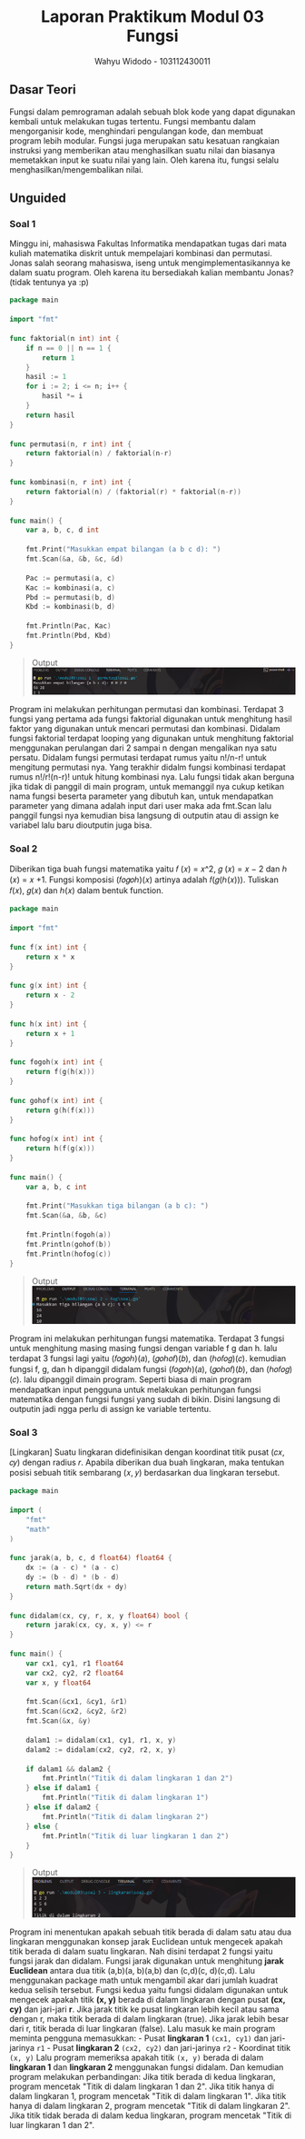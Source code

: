 # <h1 align="center">Laporan Praktikum Modul 03 <br> Fungsi</h1>
<p align="center">Wahyu Widodo - 103112430011</p>

## Dasar Teori

Fungsi dalam pemrograman adalah sebuah blok kode yang dapat digunakan kembali untuk melakukan tugas tertentu. Fungsi membantu dalam mengorganisir kode, menghindari pengulangan kode, dan membuat program lebih modular. Fungsi juga merupakan satu kesatuan rangkaian instruksi yang memberikan atau menghasilkan suatu nilai dan biasanya memetakkan input ke suatu nilai yang lain. Oleh karena itu, fungsi selalu
menghasilkan/mengembalikan nilai.

## Unguided

### Soal 1

Minggu ini, mahasiswa Fakultas Informatika mendapatkan tugas dari mata kuliah matematika diskrit untuk mempelajari kombinasi dan permutasi. Jonas salah seorang mahasiswa, iseng untuk mengimplementasikannya ke dalam suatu program. Oleh karena itu bersediakah kalian membantu Jonas? (tidak tentunya ya :p)

```go
package main

import "fmt"

func faktorial(n int) int {
	if n == 0 || n == 1 {
		return 1
	}
	hasil := 1
	for i := 2; i <= n; i++ {
		hasil *= i
	}
	return hasil
}

func permutasi(n, r int) int {
	return faktorial(n) / faktorial(n-r)
}

func kombinasi(n, r int) int {
	return faktorial(n) / (faktorial(r) * faktorial(n-r))
}

func main() {
	var a, b, c, d int

	fmt.Print("Masukkan empat bilangan (a b c d): ")
	fmt.Scan(&a, &b, &c, &d)

	Pac := permutasi(a, c)
	Kac := kombinasi(a, c)
	Pbd := permutasi(b, d)
	Kbd := kombinasi(b, d)

	fmt.Println(Pac, Kac)
	fmt.Println(Pbd, Kbd)
}

```

> Output <br>
> ![Screenshot bagian x](modul_03_fungsi/output/soal1.png)

Program ini melakukan perhitungan permutasi dan kombinasi. Terdapat 3 fungsi yang pertama ada fungsi faktorial digunakan untuk menghitung hasil faktor yang digunakan untuk mencari permutasi dan kombinasi. Didalam fungsi faktorial terdapat looping yang digunakan untuk menghitung faktorial menggunakan perulangan dari 2 sampai n dengan mengalikan nya satu persatu. Didalam fungsi permutasi terdapat rumus yaitu n!/n-r! untuk mengitung permutasi nya. Yang terakhir didalm fungsi kombinasi terdapat rumus n!/r!(n-r)! untuk hitung kombinasi nya. Lalu fungsi tidak akan berguna jika tidak di panggil di main program, untuk memanggil nya cukup ketikan nama fungsi beserta parameter yang dibutuh kan, untuk mendapatkan parameter yang dimana adalah input dari user maka ada fmt.Scan lalu panggil fungsi nya kemudian bisa langsung di outputin atau di assign ke variabel lalu baru dioutputin juga bisa.
<br>
### Soal 2

Diberikan tiga buah fungsi matematika yaitu 𝑓 (𝑥) = 𝑥^2, 𝑔 (𝑥) = 𝑥 − 2 dan ℎ (𝑥) = 𝑥 +1. Fungsi komposisi (𝑓𝑜𝑔𝑜ℎ)(𝑥) artinya adalah 𝑓(𝑔(ℎ(𝑥))). Tuliskan 𝑓(𝑥), 𝑔(𝑥) dan ℎ(𝑥) dalam bentuk function.

```go
package main

import "fmt"

func f(x int) int {
	return x * x
}

func g(x int) int {
	return x - 2
}

func h(x int) int {
	return x + 1
}

func fogoh(x int) int {
	return f(g(h(x)))
}

func gohof(x int) int {
	return g(h(f(x)))
}		

func hofog(x int) int {
	return h(f(g(x)))
}

func main() {
	var a, b, c int

	fmt.Print("Masukkan tiga bilangan (a b c): ")
	fmt.Scan(&a, &b, &c)

	fmt.Println(fogoh(a))
	fmt.Println(gohof(b))
	fmt.Println(hofog(c))
}

```

> Output <br>
> ![Screenshot bagian x](modul_03_fungsi/output/soal2.png)

Program ini melakukan perhitungan fungsi matematika. Terdapat 3 fungsi untuk menghitung masing masing fungsi dengan variable f g dan h. lalu terdapat 3 fungsi lagi yaitu (𝑓𝑜𝑔𝑜ℎ)(𝑎),  (𝑔𝑜ℎ𝑜𝑓)(𝑏), dan (ℎ𝑜𝑓𝑜𝑔)(𝑐). kemudian fungsi f, g, dan h dipanggil didalam fungsi (𝑓𝑜𝑔𝑜ℎ)(𝑎),  (𝑔𝑜ℎ𝑜𝑓)(𝑏), dan (ℎ𝑜𝑓𝑜𝑔)(𝑐). lalu dipanggil dimain program. Seperti biasa di main program mendapatkan input pengguna untuk melakukan perhitungan fungsi matematika dengan fungsi fungsi yang sudah di bikin. Disini langsung di outputin jadi ngga perlu di assign ke variable tertentu.
<br>
### Soal 3

[Lingkaran] Suatu lingkaran didefinisikan dengan koordinat titik pusat (𝑐𝑥, 𝑐𝑦) dengan radius 𝑟. Apabila diberikan dua buah lingkaran, maka tentukan posisi sebuah titik sembarang (𝑥, 𝑦) berdasarkan dua lingkaran tersebut.

```go
package main

import (
	"fmt"
	"math"
)

func jarak(a, b, c, d float64) float64 {
	dx := (a - c) * (a - c)
	dy := (b - d) * (b - d)
	return math.Sqrt(dx + dy)
}

func didalam(cx, cy, r, x, y float64) bool {
	return jarak(cx, cy, x, y) <= r
}

func main() {
	var cx1, cy1, r1 float64
	var cx2, cy2, r2 float64
	var x, y float64

	fmt.Scan(&cx1, &cy1, &r1)
	fmt.Scan(&cx2, &cy2, &r2)
	fmt.Scan(&x, &y)

	dalam1 := didalam(cx1, cy1, r1, x, y)
	dalam2 := didalam(cx2, cy2, r2, x, y)

	if dalam1 && dalam2 {
		fmt.Println("Titik di dalam lingkaran 1 dan 2")
	} else if dalam1 {
		fmt.Println("Titik di dalam lingkaran 1")
	} else if dalam2 {
		fmt.Println("Titik di dalam lingkaran 2")
	} else {
		fmt.Println("Titik di luar lingkaran 1 dan 2")
	}
}

```

> Output <br>
> ![Screenshot bagian x](modul_03_fungsi/output/soal3.png)

Program ini menentukan apakah sebuah titik berada di dalam satu atau dua lingkaran menggunakan konsep jarak Euclidean untuk mengecek apakah titik berada di dalam suatu lingkaran. Nah disini terdapat 2 fungsi yaitu fungsi jarak dan didalam. Fungsi jarak digunakan untuk menghitung **jarak Euclidean** antara dua titik (a,b)(a, b)(a,b) dan (c,d)(c, d)(c,d). Lalu menggunakan package math untuk mengambil akar dari jumlah kuadrat kedua selisih tersebut. Fungsi kedua yaitu fungsi didalam digunakan untuk mengecek apakah titik **(x, y)** berada di dalam lingkaran dengan pusat **(cx, cy)** dan jari-jari **r**. Jika jarak titik ke pusat lingkaran lebih kecil atau sama dengan r, maka titik berada di dalam lingkaran (true).
Jika jarak lebih besar dari r, titik berada di luar lingkaran (false). Lalu masuk ke main program meminta pengguna memasukkan:
    - Pusat **lingkaran 1** `(cx1, cy1)` dan jari-jarinya `r1`
    - Pusat **lingkaran 2** `(cx2, cy2)` dan jari-jarinya `r2`
    - Koordinat titik `(x, y)`
Lalu program memeriksa apakah titik `(x, y)` berada di dalam **lingkaran 1** dan **lingkaran 2** menggunakan fungsi didalam. Dan kemudian program melakukan perbandingan: 
Jika titik berada di kedua lingkaran, program mencetak "Titik di dalam lingkaran 1 dan 2".
Jika titik hanya di dalam lingkaran 1, program mencetak "Titik di dalam lingkaran 1".
Jika titik hanya di dalam lingkaran 2, program mencetak "Titik di dalam lingkaran 2".
Jika titik tidak berada di dalam kedua lingkaran, program mencetak "Titik di luar lingkaran 1 dan 2".
